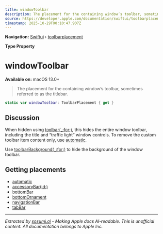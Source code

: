 ```yaml
---
title: windowToolbar
description: The placement for the containing window’s toolbar, sometimes referred to as the titlebar.
source: https://developer.apple.com/documentation/swiftui/toolbarplacement/windowtoolbar
timestamp: 2025-10-29T00:10:47.907Z
---
```


**Navigation:** [Swiftui](/documentation/swiftui) › [toolbarplacement](/documentation/swiftui/toolbarplacement)

**Type Property**

# windowToolbar

**Available on:** macOS 13.0+

> The placement for the containing window’s toolbar, sometimes referred to as the titlebar.

```swift
static var windowToolbar: ToolbarPlacement { get }
```

## Discussion

When hidden using [toolbar(_:for:)](/documentation/swiftui/view/toolbar(_:for:)), this hides the entire window toolbar, including the title and “traffic light” window controls. To remove the custom toolbar item content only, use [automatic](/documentation/swiftui/toolbarplacement/automatic).

Use [toolbarBackground(_:for:)](/documentation/swiftui/view/toolbarbackground(_:for:)) to hide the background of the window toolbar.

## Getting placements

- [automatic](/documentation/swiftui/toolbarplacement/automatic)
- [accessoryBar(id:)](/documentation/swiftui/toolbarplacement/accessorybar(id:))
- [bottomBar](/documentation/swiftui/toolbarplacement/bottombar)
- [bottomOrnament](/documentation/swiftui/toolbarplacement/bottomornament)
- [navigationBar](/documentation/swiftui/toolbarplacement/navigationbar)
- [tabBar](/documentation/swiftui/toolbarplacement/tabbar)

---

*Extracted by [sosumi.ai](https://sosumi.ai) - Making Apple docs AI-readable.*
*This is unofficial content. All documentation belongs to Apple Inc.*
